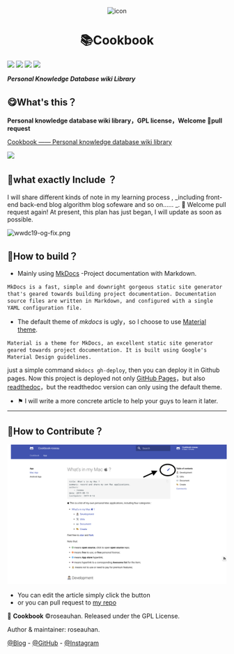 <div align="center">

<img src="https://i.loli.net/2019/08/09/2f3NUxKFjvGqeZ4.png" width="160px" alt="icon" />

<h1> 📚Cookbook  </h1>

</div>

[![](https://flat.badgen.net/badge/github/github?icon)](https://github.com/RoseauHan/cookbook)
[![](https://img.shields.io/github/last-commit/roseauhan/cookbook/gh-pages)](https://github.com/RoseauHan/cookbook/tree/gh-pages)
[![](https://badgen.net/twitter/follow/roseauhan)](https://twitter.com/roseauhan)
[![](https://img.shields.io/github/license/RoseauHan/cookbook)](https://github.com/RoseauHan/cookbook/tree/master/LICENSE)

**_Personal Knowledge Database wiki Library_**

## 😋What's this？

**Personal knowledge database wiki library，GPL license，Welcome 👏pull request**

[Cookbook —— Personal knowledge database wiki library ](https://roseauhan.github.io/cookbook)

![](https://i.loli.net/2019/08/09/Z9iGLzEN7bmJgsx.png)

## 🤯what exactly Include ？

I will share different kinds of note in my learning process , _including front-end back-end blog algorithm blog sofeware and so on…… _. 👏 Welcome pull request again! At present, this plan has just began, I will update as soon as possible.

![wwdc19-og-fix.png](https://i.loli.net/2019/08/09/gQ4tmo6idskz87x.png)

## 🧐How to build？

- Mainly using [MkDocs](https://github.com/mkdocs/mkdocs/) -Project documentation with Markdown.

```
MkDocs is a fast, simple and downright gorgeous static site generator that's geared towards building project documentation. Documentation source files are written in Markdown, and configured with a single YAML configuration file.
```

- The default theme of _mkdocs_ is ugly，so I choose to use [Material theme](https://squidfunk.github.io/mkdocs-material/).

```
Material is a theme for MkDocs, an excellent static site generator geared towards project documentation. It is built using Google's Material Design guidelines.
```

just a simple command `mkdocs gh-deploy`, then you can deploy it in Github pages. Now this project is deployed not only [GitHub Pages](https://roseauhan.github.io/cookbook/)，but also [readthedoc](https://roseau-cookbook.readthedocs.io)，but the readthedoc version can only using the default theme.

- ⚑ I will write a more concrete article to help your guys to learn it later.

---

## 🧐How to Contribute？

![pic](https://raw.githubusercontent.com/RoseauHan/upic-upload/master/ScreenShot.png)

- You can edit the article simply click the button
- or you can pull request to [my repo](https://github.com/RoseauHan/cookbook/)

📒 **Cookbook** ©roseauhan. Released under the GPL License.

Author & maintainer: roseauhan.

[@Blog](https://roseauhan.github.io/) - [@GitHub](https://github.com/roseauhan) - [@Instagram](https://instagram.com/roseauhan)
